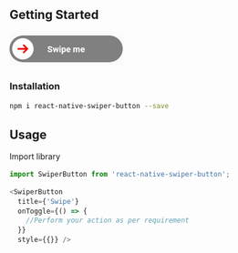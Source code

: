 
## Getting Started

<img width=200 title="iOS Crop Circular" src="https://github.com/bhupesh987/react-native-swiper-button/blob/master/swipe.jpg">

### Installation

```bash
npm i react-native-swiper-button --save
```

## Usage

Import library

```javascript
import SwiperButton from 'react-native-swiper-button';
```

```javascript
<SwiperButton 
  title={'Swipe'}
  onToggle={() => {
    //Perform your action as per requirement
  }}
  style={{}} />
```
